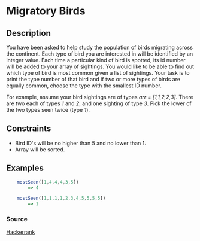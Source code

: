 # Migratory Birds

## Description

You have been asked to help study the population of birds migrating across the continent. Each type of bird you are interested in will be identified by an integer value. Each time a particular kind of bird is spotted, its id number will be added to your array of sightings. You would like to be able to find out which type of bird is most common given a list of sightings. Your task is to print the type number of that bird and if two or more types of birds are equally common, choose the type with the smallest ID number.

For example, assume your bird sightings are of types *arr = [1,1,2,2,3]*. There are two each of types *1* and *2*, and one sighting of type *3*. Pick the lower of the two types seen twice (type *1*). 

## Constraints

* Bird ID's will be no higher than 5 and no lower than 1. 
* Array will be sorted. 

## Examples

```javascript
    mostSeen([1,4,4,4,3,5])
        => 4
```
```javascript
    mostSeen([1,1,1,1,2,3,4,5,5,5,5])
        => 1
```

### Source
[Hackerrank](https://www.hackerrank.com/challenges/migratory-birds/problem)